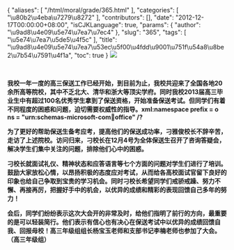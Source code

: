 {
    "aliases": [
        "/html/moral/grade/365.html"
    ],
    "categories": [
        "\u80b2\u4eba\u7279\u8272"
    ],
    "contributors": [],
    "date": "2012-12-17T00:00:00+08:00",
    "isCJKLanguage": true,
    "params": {
        "author": "\u9ad8\u4e09\u5e74\u7ea7\u7ec4"
    },
    "slug": "365",
    "tags": [
        "\u5e74\u7ea7\u5de5\u4f5c"
    ],
    "title": "\u9ad8\u4e09\u5e74\u7ea7\u53ec\u5f00\u4fdd\u9001\u751f\u54a8\u8be2\u7b54\u7591\u4f1a",
    "toc": true
}
**![](https://cdn.tfls.online/mirror/full/5f26f4cea3638bc3faa2863b81946b463b11dc22.jpg)**

 

**我校一年一度的高三保送工作已经开始，到目前为止，我校共迎来了全国各地20余所高等院校，其中不乏北大、清华和浙大等顶尖学府。同时我校2013届高三毕业生中有超过100名优秀学生拿到了保送资格，开始准备保送考试。但同学们有着不同程度的困惑和问题，迫切需要权威性的指导。xml:namespace prefix = o ns = "urn:schemas-microsoft-com:office:office" /?**

**为了更好的帮助保送生备考应考，提高他们的保送成功率，刁雅俊校长不辞辛苦，走访了上述院校。访问归来，刁校长在12月4号为全体保送生召开了咨询答疑会，解决学生们集中关注的问题，排除他们心中的困惑。**

**刁校长就面试礼仪、精神状态和应答语言等七个方面的问题对学生们进行了培训。鼓励大家放松心情，以昂扬积极的态度应对考试，从而给各高校面试官留下良好的印象也给自己争取到宝贵的学习机会。同时刁校长希望同学们戒骄戒躁、努力不懈、再接再厉，把握好手中的机会，以优异的成绩和精彩的表现回馈自己多年的努力！**

**会后，同学们纷纷表示这次大会开的非常及时，给他们指明了前行的方向，最重要的是可以轻装简行。他们表示有信心也有决心在保送考试中以优异的成绩回馈自我、回报母校！高三年级组组长杨宝玉老师和支部书记李楠老师也参加了大会。（高三年级组）**

